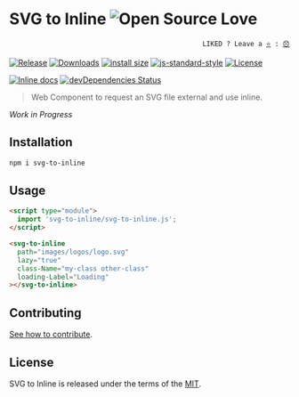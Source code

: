 # SVG to Inline ![Open Source Love](https://badges.frapsoft.com/os/v3/open-source.svg?v=103)

<p align="right">
  <code>LIKED ? Leave a <a href="https://github.com/tiagoporto/svg-to-inline/stargazers">⭐</a> : <a href="https://github.com/tiagoporto/svg-to-inline/issues">😞</a></code>
</p>

[![Release](https://img.shields.io/npm/v/svg-to-inline.svg?style=flat-square&label=release)](https://github.com/tiagoporto/svg-to-inline/releases)
[![Downloads](https://img.shields.io/npm/dt/svg-to-inline.svg?style=flat-square)](https://www.npmjs.com/package/svg-to-inline)
[![install size](https://packagephobia.now.sh/badge?p=svg-to-inline)](https://packagephobia.now.sh/result?p=svg-to-inline)
[![js-standard-style](https://img.shields.io/badge/code%20style-standard-yellow.svg?style=flat-square)](http://standardjs.com)
[![License](https://img.shields.io/github/license/tiagoporto/svg-to-inline.svg?style=flat-square)](https://raw.githubusercontent.com/tiagoporto/svg-to-inline/master/LICENSE)

<!-- [![Build Status](https://img.shields.io/travis/com/tiagoporto/svg-to-inline/master.svg?label=tests&logo=travis&style=flat-square)](https://travis-ci.com/tiagoporto/svg-to-inline)
[![Coverage Status](https://img.shields.io/coveralls/tiagoporto/svg-to-inline.svg?style=flat-square)](https://coveralls.io/github/tiagoporto/svg-to-inline)
[![Mutation testing cover](https://badge.stryker-mutator.io/github.com/tiagoporto/svg-to-inline/master)](https://stryker-mutator.github.io) -->

[![Inline docs](http://inch-ci.org/github/tiagoporto/svg-to-inline.svg?branch=master&style=flat-square)](http://inch-ci.org/github/tiagoporto/svg-to-inline)
[![devDependencies Status](https://img.shields.io/david/dev/tiagoporto/svg-to-inline.svg?style=flat-square)](https://david-dm.org/tiagoporto/svg-to-inline?type=dev)

> Web Component to request an SVG file external and use inline.

_Work in Progress_

## Installation

```bash
npm i svg-to-inline
```

## Usage

```html
<script type="module">
  import 'svg-to-inline/svg-to-inline.js';
</script>

<svg-to-inline
  path="images/logos/logo.svg"
  lazy="true"
  class-Name="my-class other-class"
  loading-Label="Loading"
></svg-to-inline>
```

## Contributing

[See how to contribute](CONTRIBUTING.md).

## License

SVG to Inline is released under the terms of the [MIT](LICENSE).
